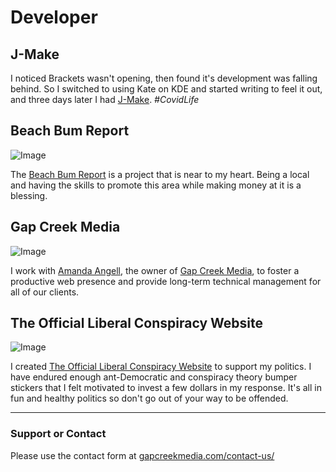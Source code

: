 # Developer

## J-Make

I noticed Brackets wasn't opening, then found it's development was falling behind. So I switched to using Kate on KDE and started writing to feel it out, and three days later I had [J-Make](https://richardkentgates.github.io/j-make/). *#CovidLife*


## Beach Bum Report

![Image](src)

The [Beach Bum Report](https://beachbumreport.com) is a project that is near to my heart. Being a local and having the skills to promote this area while making money at it is a blessing.


## Gap Creek Media

![Image](src)

I work with [Amanda Angell](https://amanda.world), the owner of [Gap Creek Media](https://gapcreekmedia.com), to foster a productive web presence and provide long-term technical management for all of our clients.


## The Official Liberal Conspiracy Website

![Image](src)

I created [The Official Liberal Conspiracy Website](https://theofficialliberalconspiracywebsite.com/) to support my politics. I have endured enough ant-Democratic and conspiracy theory bumper stickers that I felt motivated to invest a few dollars in my response. It's all in fun and healthy politics so don't go out of your way to be offended.

---

### Support or Contact

Please use the contact form at [gapcreekmedia.com/contact-us/](https://gapcreekmedia.com/contact-us/)
